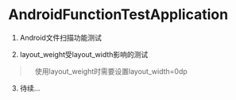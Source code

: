 # AndroidFunctionTestApplication

1. Android文件扫描功能测试

2. layout_weight受layout_width影响的测试
　
 >　使用layout_weight时需要设置layout_width=0dp

3. 待续...
